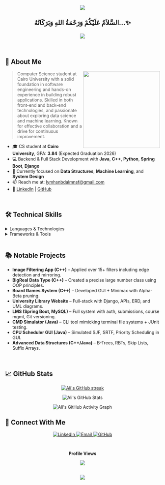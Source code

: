 <div align="center">
  <img src="https://capsule-render.vercel.app/api?type=waving&color=gradient&height=200&section=header&text=Ali%20Mohsen&fontSize=80&fontAlignY=35&animation=twinkling&fontColor=white" />
</div>

<div align='center'>

## <b>السَّلاَمُ عَلَيْكُمْ وَرَحْمَةُ اللهِ وَبَرَكَاتُهُ...✨</b>

</div>

<h3 align="center">
    <img src="https://readme-typing-svg.herokuapp.com/?font=Righteous&size=35&center=true&vCenter=true&width=500&height=70&duration=4000&lines=Hi+There!+👋;I'm+Ali+Mohsen!;Software+Engineer;Computer+Science+Student" />
</h3>

<br/>

## 🚀 About Me

<picture> <img align="right" src="https://github.com/7oSkaaa/7oSkaaa/blob/main/Images/Right_Side.gif?raw=true" width = 250px></picture>

> Computer Science student at Cairo University with a solid foundation in software engineering and hands-on experience in building robust applications. Skilled in both front-end and back-end technologies, and passionate about exploring data science and machine learning. Known for effective collaboration and a drive for continuous improvement.

- 🎓 CS student at **Cairo University**, GPA: **3.84** (Expected Graduation 2026)
- 💻 Backend & Full Stack Development with **Java**, **C++**, **Python**, **Spring Boot**, **Django**
- 🌱 Currently focused on **Data Structures**, **Machine Learning**, and **System Design**
- 📫 Reach me at: [lymhsnbdalmnsf@gmail.com](mailto:lymhsnbdalmnsf@gmail.com)
- 🔗 [LinkedIn](https://www.linkedin.com/in/ali-mohsen-abd-el-monsef/) | [GitHub](https://github.com/aliMohsenAbdElMonsef)

<br/>

## 🛠️ Technical Skills

<details>
<summary>Languages & Technologies</summary>
<br/>

![C++](https://img.shields.io/badge/C++-00599C?style=for-the-badge&logo=c%2B%2B&logoColor=white)
![Python](https://img.shields.io/badge/Python-3776AB?style=for-the-badge&logo=python&logoColor=white)
![Java](https://img.shields.io/badge/Java-ED8B00?style=for-the-badge&logo=openjdk&logoColor=white)
![JavaScript](https://img.shields.io/badge/JavaScript-F7DF1E?style=for-the-badge&logo=javascript&logoColor=black)
![HTML5](https://img.shields.io/badge/HTML5-E34F26?style=for-the-badge&logo=html5&logoColor=white)
![CSS3](https://img.shields.io/badge/CSS3-1572B6?style=for-the-badge&logo=css3&logoColor=white)
![MySQL](https://img.shields.io/badge/MySQL-4479A1?style=for-the-badge&logo=mysql&logoColor=white)
![Git](https://img.shields.io/badge/Git-F05032?style=for-the-badge&logo=git&logoColor=white)

</details>

<details>
<summary>Frameworks & Tools</summary>
<br/>

![Spring Boot](https://img.shields.io/badge/Spring_Boot-6DB33F?style=for-the-badge&logo=spring-boot&logoColor=white)
![Django](https://img.shields.io/badge/Django-092E20?style=for-the-badge&logo=django&logoColor=white)

</details>

<br/>

## 📚 Notable Projects

- **Image Filtering App (C++)** – Applied over 15+ filters including edge detection and mirroring.
- **BigReal Data Type (C++)** – Created a precise large number class using OOP principles.
- **Board Games System (C++)** – Developed GUI + Minimax with Alpha-Beta pruning.
- **University Library Website** – Full-stack with Django, APIs, ERD, and UML diagrams.
- **LMS (Spring Boot, MySQL)** – Full system with auth, submissions, course mgmt, Git versioning.
- **CMD Simulator (Java)** – CLI tool mimicking terminal file systems + JUnit testing.
- **CPU Scheduler GUI (Java)** – Simulated SJF, SRTF, Priority Scheduling in GUI.
- **Advanced Data Structures (C++/Java)** – B-Trees, RBTs, Skip Lists, Suffix Arrays.

<br/>

## 📈 GitHub Stats

<p align="center">
    <a href="https://github-readme-streak-stats.herokuapp.com/?user=aliMohsenAbdElMonsef&theme=radical&hide_border=true">
      <img src="https://github-readme-streak-stats.herokuapp.com/?user=aliMohsenAbdElMonsef&theme=radical&hide_border=true" alt="Ali's GitHub streak"/>
    </a>
</p>

<p align="center">
  <img src="https://github-readme-stats.vercel.app/api?username=aliMohsenAbdElMonsef&show_icons=true&theme=radical&hide_border=true" alt="Ali's GitHub Stats" />
</p>

<p align="center">
  <img src="https://github-readme-activity-graph.vercel.app/graph?username=aliMohsenAbdElMonsef&theme=radical" alt="Ali's GitHub Activity Graph" />
</p>

## 🤝 Connect With Me

<p align="center">
  <a href="https://linkedin.com/in/ali-mohsen-abd-el-monsef">
    <img src="https://img.shields.io/badge/LinkedIn-0077B5?style=for-the-badge&logo=linkedin&logoColor=white" alt="LinkedIn"/>
  </a>
  <a href="mailto:lymhsnbdalmnsf@gmail.com">
    <img src="https://img.shields.io/badge/Gmail-D14836?style=for-the-badge&logo=gmail&logoColor=white" alt="Email"/>
  </a>
  <a href="https://github.com/aliMohsenAbdElMonsef">
    <img src="https://img.shields.io/badge/GitHub-100000?style=for-the-badge&logo=github&logoColor=white" alt="GitHub"/>
  </a>
</p>

<div align="center">
  <br/><p align="centre"><b>Profile Views</b></p>  
  <p align="center">
    <a href="https://profile-counter.glitch.me/aliMohsenAbdElMonsef/count.svg">
      <img align="center" src="https://profile-counter.glitch.me/aliMohsenAbdElMonsef/count.svg" />
    </a>
  </p>
  <br/>
</div>

<div align="center">
  <img src="https://capsule-render.vercel.app/api?type=waving&color=gradient&height=100&section=footer" />
</div>

